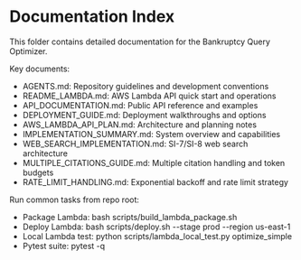 # Documentation Index

This folder contains detailed documentation for the Bankruptcy Query Optimizer.

Key documents:

- AGENTS.md: Repository guidelines and development conventions
- README_LAMBDA.md: AWS Lambda API quick start and operations
- API_DOCUMENTATION.md: Public API reference and examples
- DEPLOYMENT_GUIDE.md: Deployment walkthroughs and options
- AWS_LAMBDA_API_PLAN.md: Architecture and planning notes
- IMPLEMENTATION_SUMMARY.md: System overview and capabilities
- WEB_SEARCH_IMPLEMENTATION.md: SI-7/SI-8 web search architecture
- MULTIPLE_CITATIONS_GUIDE.md: Multiple citation handling and token budgets
- RATE_LIMIT_HANDLING.md: Exponential backoff and rate limit strategy

Run common tasks from repo root:

- Package Lambda: bash scripts/build_lambda_package.sh
- Deploy Lambda: bash scripts/deploy.sh --stage prod --region us-east-1
- Local Lambda test: python scripts/lambda_local_test.py optimize_simple
- Pytest suite: pytest -q
